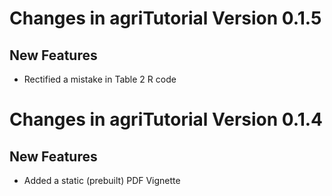 # Changes in agriTutorial Version 0.1.5
## New Features 

* Rectified a mistake in Table 2 R code


# Changes in agriTutorial Version 0.1.4
## New Features 

* Added a static (prebuilt) PDF Vignette
